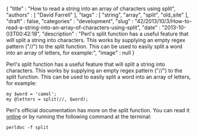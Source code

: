 {
   "title" : "How to read a string into an array of characters using split",
   "authors" : [
      "David Farrell"
   ],
   "tags" : [
      "string",
      "array",
      "split",
      "old_site"
   ],
   "draft" : false,
   "categories" : "development",
   "slug" : "42/2013/10/3/How-to-read-a-string-into-an-array-of-characters-using-split",
   "date" : "2013-10-03T00:42:18",
   "description" : "Perl's split function has a useful feature that will split a string into characters. This works by supplying an empty regex pattern (\"//\") to the split function. This can be used to easily split a word into an array of letters, for example:",
   "image" : null
}


Perl's split function has a useful feature that will split a string into characters. This works by supplying an empty regex pattern ("//") to the split function. This can be used to easily split a word into an array of letters, for example:

``` prettyprint
my $word = 'camel';
my @letters = split(//, $word);
```

Perl's official documentation has more on the split function. You can read it [online](http://perldoc.perl.org/functions/split.html) or by running the following command at the terminal:

``` prettyprint
perldoc -f split
```
